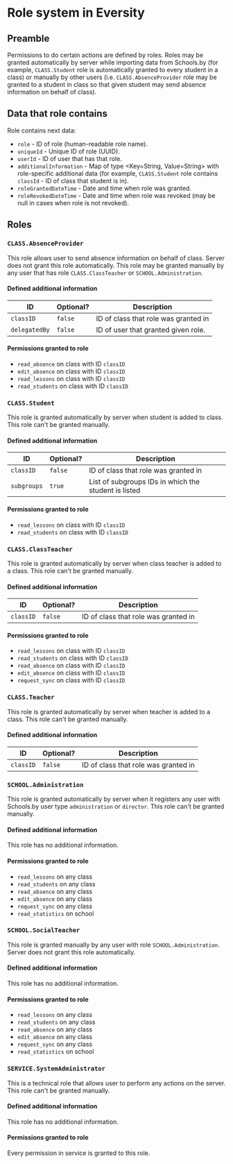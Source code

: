 # Role system in Eversity

## Preamble

Permissions to do certain actions are defined by roles. Roles may be granted automatically by server while importing
data from Schools.by (for example, `CLASS.Student` role is automatically granted to every student in a class) or
manually by other users (i.e. `CLASS.AbsenceProvider` role may be granted to a student in class so that given student
may send absence information on behalf of class).

## Data that role contains

Role contains next data:

- `role` - ID of role (human-readable role name).
- `uniqueId` - Unique ID of role (UUID).
- `userId` - ID of user that has that role.
- `additionalInformation` - Map of type <Key=String, Value=String> with role-specific additional data (for example,
  `CLASS.Student` role contains `classId` - ID of class that student is in).
- `roleGrantedDateTime` - Date and time when role was granted.
- `roleRevokedDateTime` - Date and time when role was revoked (may be null in cases when role is not revoked).

## Roles

### `CLASS.AbsenceProvider`

This role allows user to send absence information on behalf of class. Server does not grant this role automatically.
This role may be granted manually by any user that has role `CLASS.ClassTeacher` or `SCHOOL.Administration`.

#### Defined additional information

| ID            | Optional? | Description                          |
|---------------|-----------|--------------------------------------|
| `classID`     | `false`   | ID of class that role was granted in |
| `delegatedBy` | `false`   | ID of user that granted given role.  |

#### Permissions granted to role

- `read_absence` on class with ID `classID`
- `edit_absence` on class with ID `classID`
- `read_lessons` on class with ID `classID`
- `read_students` on class with ID `classID`

### `CLASS.Student`

This role is granted automatically by server when student is added to class. This role can't be granted manually.

#### Defined additional information

| ID          | Optional? | Description                                          |
|-------------|-----------|------------------------------------------------------|
| `classID`   | `false`   | ID of class that role was granted in                 |
| `subgroups` | `true`    | List of subgroups IDs in which the student is listed |

#### Permissions granted to role

- `read_lessons` on class with ID `classID`
- `read_students` on class with ID `classID`

### `CLASS.ClassTeacher`

This role is granted automatically by server when class teacher is added to a class. This role can't be granted
manually.

#### Defined additional information

| ID          | Optional? | Description                                          |
|-------------|-----------|------------------------------------------------------|
| `classID`   | `false`   | ID of class that role was granted in                 |

#### Permissions granted to role

- `read_lessons` on class with ID `classID`
- `read_students` on class with ID `classID`
- `read_absence` on class with ID `classID`
- `edit_absence` on class with ID `classID`
- `request_sync` on class with ID `classID`

### `CLASS.Teacher`

This role is granted automatically by server when teacher is added to a class. This role can't be granted manually.

#### Defined additional information

| ID          | Optional? | Description                               |
|-------------|-----------|-------------------------------------------|
| `classID`   | `false`   | ID of class that role was granted in      |

### `SCHOOL.Administration`

This role is granted automatically by server when it registers any user with Schools.by user type `administration`
or `director`. This role can't be granted manually.

#### Defined additional information

This role has no additional information.

#### Permissions granted to role

- `read_lessons` on any class
- `read_students` on any class
- `read_absence` on any class
- `edit_absence` on any class
- `request_sync` on any class
- `read_statistics` on school

### `SCHOOL.SocialTeacher`

This role is granted manually by any user with role `SCHOOL.Administration`. Server does not grant this role
automatically.

#### Defined additional information

This role has no additional information.

#### Permissions granted to role

- `read_lessons` on any class
- `read_students` on any class
- `read_absence` on any class
- `edit_absence` on any class
- `request_sync` on any class
- `read_statistics` on school

### `SERVICE.SystemAdministrator`

This is a technical role that allows user to perform any actions on the server. This role can't be granted manually.

#### Defined additional information

This role has no additional information.

#### Permissions granted to role

Every permission in service is granted to this role.

